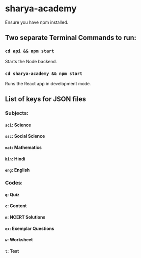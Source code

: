 # sharya-academy
Ensure you have npm installed.

## Two separate Terminal Commands to run: 
### `cd api && npm start`
Starts the Node backend.

### `cd sharya-academy && npm start`
Runs the React app in development mode.

## List of keys for JSON files
### Subjects:
#### `sci`: Science
#### `ssc`: Social Science
#### `mat`: Mathematics
#### `hin`: Hindi
#### `eng`: English

### Codes:
#### `q`: Quiz
#### `c`: Content
#### `n`: NCERT Solutions
#### `ex`: Exemplar Questions
#### `w`: Worksheet
#### `t`: Test
